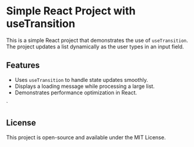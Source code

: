 # Simple React Project with useTransition

This is a simple React project that demonstrates the use of `useTransition`. The project updates a list dynamically as the user types in an input field.

## Features

- Uses `useTransition` to handle state updates smoothly.
- Displays a loading message while processing a large list.
- Demonstrates performance optimization in React.

`

## License

This project is open-source and available under the MIT License.
